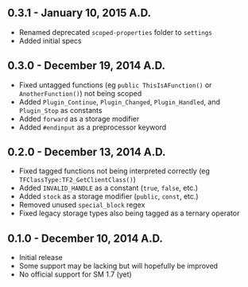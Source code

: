 ## 0.3.1 - January 10, 2015 A.D.
* Renamed deprecated `scoped-properties` folder to `settings`
* Added initial specs

## 0.3.0 - December 19, 2014 A.D.
* Fixed untagged functions (eg `public ThisIsAFunction()` or `AnotherFunction()`) not being scoped
* Added `Plugin_Continue`, `Plugin_Changed`, `Plugin_Handled`, and `Plugin_Stop` as constants
* Added `forward` as a storage modifier
* Added `#endinput` as a preprocessor keyword

## 0.2.0 - December 13, 2014 A.D.
* Fixed tagged functions not being interpreted correctly (eg `TFClassType:TF2_GetClientClass()`)
* Added `INVALID_HANDLE` as a constant (`true`, `false`, etc.)
* Added `stock` as a storage modifier (`public`, `const`, etc.)
* Removed unused `special_block` regex
* Fixed legacy storage types also being tagged as a ternary operator

## 0.1.0 - December 10, 2014 A.D.
* Initial release
* Some support may be lacking but will hopefully be improved
* No official support for SM 1.7 (yet)